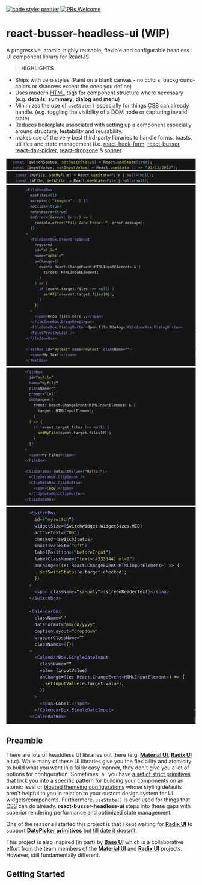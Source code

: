 [![code style: prettier](https://img.shields.io/badge/code_style-prettier-ff69b4.svg?style=flat-square)](https://github.com/prettier/prettier) [![PRs Welcome](https://img.shields.io/badge/PRs-welcome-brightgreen.svg?style=flat-square)](http://makeapullrequest.com)

# react-busser-headless-ui (WIP)
A progressive, atomic, highly reusable, flexible and configurable headless UI component library for ReactJS.

>**HIGHLIGHTS**

- Ships with zero styles (Paint on a blank canvas - no colors, background-colors or shadows except the ones you define)
- Uses modern [HTML](https://en.wikipedia.org/wiki/HTML5) tags for component structure where necessary (e.g. **details**, **summary**, **dialog** and **menu**)
- Minimizes the use of `useState()` especially for things [CSS](https://en.wikipedia.org/wiki/CSS3_(disambiguation)#:~:text=CSS3%20is%20an%20abbreviation%20for,stylesheet%20language%20for%20structured%20documents.) can already handle. (e.g. toggling the visibility of a DOM node or capturing invalid state)
- Reduces boilerplate associated with setting up a component especially around structure, testability and reusability.
- makes use of the very  best third-party libraries to handle forms, toasts, utilities and state management (i.e. [react-hook-form](https://react-hook-form.com/docs), [react-busser](https://github.com/codesplinta/busser/blob/main/README.md), [react-day-picker](https://daypicker.dev/), [react-dropzone](https://react-dropzone.js.org/#src) & [sonner](https://sonner.emilkowal.ski/getting-started)

![components-init](./components-init.png)
![component-next-init](./component-next-init.png)
![component-showcase](./component-showcase.png)
![component-next-showcase](./component-next-showcase.png)
![component-last-showcase](./component-last-showcase.png)

## Preamble

There are lots of headdless UI libraries out there (e.g. [**Material UI**](https://mui.com/), [**Radix UI**](https://www.radix-ui.com/) e.t.c). While many of these UI libraries give you the flexibility and atomicity to build what you want in a fairly easy manner, they don't give you a lot of options for configuration. Sometimes, all you have [a set of strict primitives](https://www.radix-ui.com/primitives) that lock you into a specific pattern for building your components on an atomic level or [bloated themeing configurations](https://mui.com/material-ui/customization/theme-components/) whose styling defaults aren't helpful to you in relation to your custom design system for UI widgets/components. Furthermore, `useState()` is over used for things that [CSS](https://en.wikipedia.org/wiki/CSS3_(disambiguation)#:~:text=CSS3%20is%20an%20abbreviation%20for,stylesheet%20language%20for%20structured%20documents.) can do already. **react-busser-headless-ui** steps into these gaps with superior rendering performance and optimized state management.

One of the reasons i started this project is that i kept waiting for [**Radix UI**](https://www.radix-ui.com/) to support [**DatePicker primitives** but till date it doesn't](https://github.com/radix-ui/primitives/discussions/969).

This project is also inspired (in part) by [**Base UI**](https://github.com/mui/base-ui) which is a collaborative effort from the team members of the [**Material UI**](https://mui.com/) and [**Radix UI**](https://www.radix-ui.com/) projects. However, still fundamentally different.

## Getting Started
